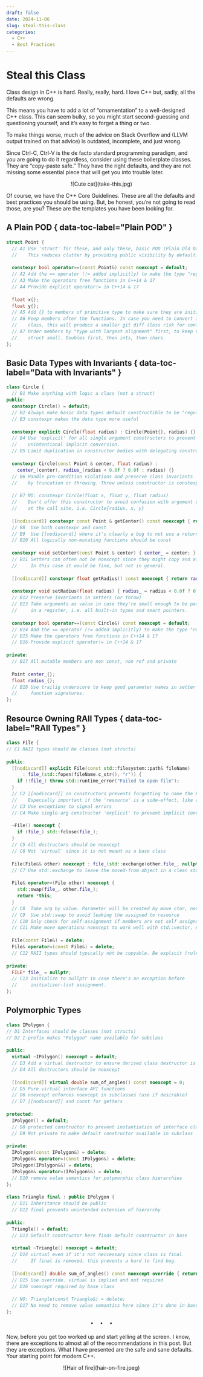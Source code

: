 ```yaml
---
draft: false
date: 2024-11-06
slug: steal-this-class
categories:
  - C++
  - Best Practices
---
```


# Steal this Class

Class design in C++ is hard. Really, really, hard. I love C++ but, sadly, all the defaults are wrong.

<!-- more -->

This means you have to add a lot of “ornamentation” to a well-designed C++ class. This can seem bulky, so you might start second-guessing and questioning yourself, and it’s easy to forget a thing or two.

To make things worse, much of the advice on Stack Overflow and (LLVM output trained on that advice) is outdated, incomplete, and just wrong.

Since Ctrl-C, Ctrl-V is the de facto standard programming paradigm, and you are going to do it regardless, consider using these boilerplate classes. They are “copy-paste safe.” They have the right defaults, and they are not missing some essential piece that will get you into trouble later.

<center>![Cute cat](take-this.jpg)</center>

Of course, we have the C++ Core Guidelines. These are all the defaults and best practices you should be using. But, be honest, you’re not going to read those, are you? These are the templates you have been looking for.

## A Plain POD { data-toc-label="Plain POD" }

```cpp
struct Point {
  // A1 Use 'struct' for these, and only these, basic POD (Plain Old Data) types.
  //    This reduces clutter by providing public visibility by default.

  constexpr bool operator==(const Point&) const noexcept = default;
  // A2 Add the == operator (!= added implicitly) to make the type "regular"
  // A3 Make the operators free functions in C++14 & 17
  // A4 Provide explicit operator!= in C++14 & 17

  float x{};
  float y{};
  // A5 Add {} to members of primitive type to make sure they are initialized.
  // A6 Keep members after the functions. In case you need to convert it to a
  //    class, this will produce a smaller git diff (less risk for conflicts).
  // A7 Order members by "type with largest alignment" first, to keep the
  //    struct small. Doubles first, then ints, then chars.
};
```

## Basic Data Types with Invariants  { data-toc-label="Data with Invariants" }

```cpp
class Circle {
  // B1 Make anything with logic a class (not a struct)
public:
  constexpr Circle() = default;
  // B2 Always make basic data types default constructible to be "regular"
  // B3 constexpr makes the data type more useful

  constexpr explicit Circle(float radius) : Circle(Point{}, radius) {}
  // B4 Use 'explicit' for all single argument constructors to prevent
  //    unintentional implicit conversion.
  // B5 Limit duplication in constructor bodies with delegating constructors

  constexpr Circle(const Point & center, float radius) :
    center_(center), radius_(radius < 0.0f ? 0.0f : radius) {}
  // B6 Handle pre-condition violations and preserve class invariants
  //    by truncation or throwing. Throw unless constructor is constexpr.

  // B7 NO: constexpr Circle(float x, float y, float radius)
  //    Don't offer this constructor to avoid confusion with argument order
  //    at the call site, i.e. Circle{radius, x, y}

  [[nodiscard]] constexpr const Point & getCenter() const noexcept { return center_; }
  // B8  Use both constexpr and const
  // B9  Use [[nodiscard]] where it's clearly a bug to not use a return value
  // B10 All logically non-mutating functions should be const

  constexpr void setCenter(const Point & center) { center_ = center; }
  // B11 Setters can often not be noexcept since they might copy and allocate
  //     In this case it would be fine, but not in general.

  [[nodiscard]] constexpr float getRadius() const noexcept { return radius_; }

  constexpr void setRadius(float radius) { radius_ = radius < 0.0f ? 0.0f : radius; }
  // B12 Preserve invariants in setters (or throw)
  // B13 Take arguments as value in case they're small enough to be passed
  //     in a register, i.e. all built-in types and smart pointers.

  constexpr bool operator==(const Circle&) const noexcept = default;
  // B14 Add the == operator (!= added implicitly) to make the type "regular"
  // B15 Make the operators free functions in C++14 & 17
  // B16 Provide explicit operator!= in C++14 & 17

private:
  // B17 All mutable members are non const, non ref and private

  Point center_{};
  float radius_{};
  // B18 Use trailig underscore to keep good parameter names in setter
  //     function signatures.
};
```

## Resource Owning RAII Types { data-toc-label="RAII Types" }

```cpp
class File {
// C1 RAII types should be classes (not structs)

public:
  [[nodiscard]] explicit File(const std::filesystem::path& fileName)
      : file_(std::fopen(fileName.c_str(), "r")) {
    if (!file_) throw std::runtime_error("Failed to open file");
  }
  // C2 [[nodiscard]] on constructors prevents forgetting to name the RAII.
  //    Especially important if the 'resource' is a side-effect, like a lock.
  // C3 Use exceptions to signal errors
  // C4 Make single-arg constructor 'explicit' to prevent implicit conversion.

  ~File() noexcept {
    if (file_) std::fclose(file_);
  }
  // C5 All destructors should be noexcept
  // C6 Not 'virtual' since it is not meant as a base class

  File(File&& other) noexcept : file_(std::exchange(other.file_, nullptr)) {}
  // C7 Use std::exchange to leave the moved-from object in a clean state

  File& operator=(File other) noexcept {
    std::swap(file_, other.file_);
    return *this;
  }
  // C8  Take arg by value. Parameter will be created by move ctor, not copy.
  // C9  Use std::swap to avoid leaking the assigned to resource
  // C10 Only check for self-assignment if members are not self assignable
  // C11 Make move operations noexcept to work well with std::vector, etc.

  File(const File&) = delete;
  File& operator=(const File&) = delete;
  // C12 RAII types should typically not be copyable. Be explicit (rule of 0/5).

private:
  FILE* file_ = nullptr;
  // C13 Initialize to nullptr in case there's an exception before
  //     initializer-list assignment.
};
```

## Polymorphic Types

```cpp
class IPolygon {
// D1 Interfaces should be classes (not structs)
// D2 I-prefix makes "Polygon" name available for subclass

public:
  virtual ~IPolygon() noexcept = default;
  // D3 Add a virtual destructor to ensure derived class destructor is called
  // D4 All destructors should be noexcept

  [[nodiscard]] virtual double sum_of_angles() const noexcept = 0;
  // D5 Pure virtual interface API functions
  // D6 noexcept enforces noexcept in subclasses (use if desirable)
  // D7 [[nodiscard]] and const for getters

protected:
  IPolygon() = default;
  // D8 protected constructor to prevent instantiation of interface class
  // D9 Not private to make default constructor available in subclass

private:
  IPolygon(const IPolygon&) = delete;
  IPolygon& operator=(const IPolygon&) = delete;
  IPolygon(IPolygon&&) = delete;
  IPolygon& operator=(IPolygon&&) = delete;
  // D10 remove value semantics for polymorphic class hierarchies
};

class Triangle final : public IPolygon {
  // D11 Inheritance should be public
  // D12 final prevents unintended extension of hierarchy

public:
  Triangle() = default;
  // D13 Default constructor here finds default constructor in base

  virtual ~Triangle() noexcept = default;
  // D14 virtual even if it's not neccessary since class is final
  //     If final is removed, this prevents a hard to find bug.

  [[nodiscard]] double sum_of_angles() const noexcept override { return 180.0; }
  // D15 Use override. virtual is implied and not required
  // D16 noexcept required by base class

  // NO: Triangle(const Triangle&) = delete;
  // D17 No need to remove value semantics here since it's done in base
};
```

<pre><p style="text-align: center; margin-top: 0px; margin-bottom: 4pt;">•  •  •</p></pre>

Now, before you get too worked up and start yelling at the screen. I know, there are exceptions to almost all of the recommendations in this post. But they are exceptions. What I have presented are the safe and sane defaults. Your starting point for modern C++.

<center>![Hair of fire](hair-on-fire.jpeg)</center>
